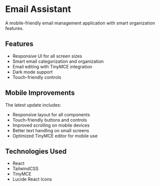 # Email Assistant

A mobile-friendly email management application with smart organization features.

## Features

- Responsive UI for all screen sizes
- Smart email categorization and organization
- Email editing with TinyMCE integration
- Dark mode support
- Touch-friendly controls

## Mobile Improvements

The latest update includes:
- Responsive layout for all components
- Touch-friendly buttons and controls
- Improved scrolling on mobile devices
- Better text handling on small screens
- Optimized TinyMCE editor for mobile use

## Technologies Used

- React
- TailwindCSS
- TinyMCE
- Lucide React Icons 